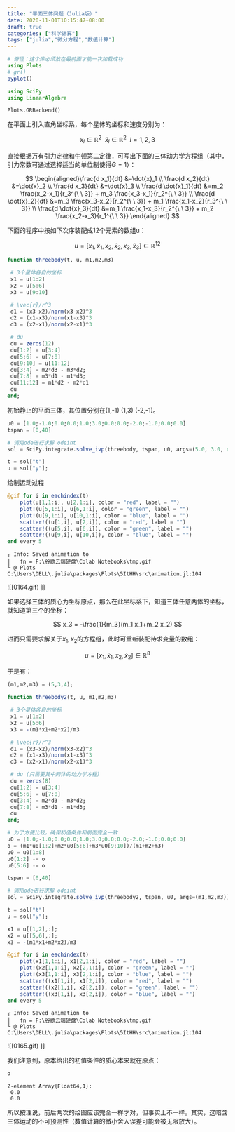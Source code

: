 ```yaml
---
title: "平面三体问题（Julia版）"
date: 2020-11-01T10:15:47+08:00
draft: true
categories: ["科学计算"]
tags: ["julia","微分方程","数值计算"]
---
```





```julia
# 奇怪：这个库必须放在最前面才能一次加载成功
using Plots
# gr()
pyplot()

using SciPy
using LinearAlgebra
```

    Plots.GRBackend()

<!--more-->

在平面上引入直角坐标系，每个星体的坐标和速度分别为：

$$
x_i \in \mathbb{R}^{2} \ \ \dot{x}_i \in \mathbb{R}^{2} \ \ i=1,2,3
$$


直接根据万有引力定律和牛顿第二定律，可写出下面的三体动力学方程组（其中，引力常数可通过选择适当的单位制使得$G=1$）：

$$
\begin{aligned}\frac{d x_1}{dt} &=\dot{x}_1 \\ \frac{d x_2}{dt} &=\dot{x}_2 \\ \frac{d x_3}{dt} &=\dot{x}_3 \\ \frac{d \dot{x}_1}{dt} &=m_2 \frac{x_2-x_1}{r_3^{\ \ 3}} + m_3 \frac{x_3-x_1}{r_2^{\ \ 3}} \\ \frac{d \dot{x}_2}{dt} &=m_3 \frac{x_3-x_2}{r_2^{\ \ 3}} + m_1 \frac{x_1-x_2}{r_3^{\ \ 3}} \\ \frac{d \dot{x}_3}{dt} &=m_1 \frac{x_1-x_3}{r_2^{\ \ 3}} + m_2 \frac{x_2-x_3}{r_1^{\ \ 3}} \end{aligned}
$$

下面的程序中按如下次序装配成12个元素的数组u：

$$
u=[x_1,\dot{x}_1,x_2,\dot{x}_2,x_3,\dot{x}_3] \in \mathbb{R}^{12}
$$



```julia
function threebody(t, u, m1,m2,m3)

 # 3个星体各自的坐标
 x1 = u[1:2]
 x2 = u[5:6]
 x3 = u[9:10]

 # \vec{r}/r^3
 d1 = (x3-x2)/norm(x3-x2)^3
 d2 = (x1-x3)/norm(x1-x3)^3
 d3 = (x2-x1)/norm(x2-x1)^3

 # du
 du = zeros(12)
 du[1:2] = u[3:4]
 du[5:6] = u[7:8]
 du[9:10] = u[11:12]
 du[3:4] = m2*d3 - m3*d2;
 du[7:8] = m3*d1 - m1*d3;
 du[11:12] = m1*d2 - m2*d1
 du
end;
```

初始静止的平面三体，其位置分别在(1,-1) (1,3) (-2,-1)。


```julia
u0 = [1.0;-1.0;0.0;0.0;1.0;3.0;0.0;0.0;-2.0;-1.0;0.0;0.0]
tspan = [0,40]

# 调用ode进行求解 odeint
sol = SciPy.integrate.solve_ivp(threebody, tspan, u0, args=(5.0, 3.0, 4.0))

t = sol["t"]
u = sol["y"];
```

绘制运动过程


```julia
@gif for i in eachindex(t)
    plot(u[1,1:i], u[2,1:i], color = "red", label = "")
    plot!(u[5,1:i], u[6,1:i], color = "green", label = "")
    plot!(u[9,1:i], u[10,1:i], color = "blue", label = "")
    scatter!((u[1,i], u[2,i]), color = "red", label = "")
    scatter!((u[5,i], u[6,i]), color = "green", label = "")
    scatter!((u[9,i], u[10,i]), color = "blue", label = "")
end every 5
```

    ┌ Info: Saved animation to 
    │   fn = F:\谷歌云端硬盘\Colab Notebooks\tmp.gif
    └ @ Plots C:\Users\DELL\.julia\packages\Plots\5ItHH\src\animation.jl:104

![[0164.gif)    ]]


如果选择三体的质心为坐标原点，那么在此坐标系下，知道三体任意两体的坐标，就知道第三个的坐标：

$$
x_3 = -\frac{1}{m_3}(m_1 x_1+m_2 x_2)
$$

进而只需要求解关于$x_1,x_2$的方程组，此时可重新装配待求变量的数组：

$$
u=[x_1,\dot{x}_1,x_2,\dot{x}_2] \in \mathbb{R}^{8}
$$

于是有：


```julia
(m1,m2,m3) = (5,3,4);

function threebody2(t, u, m1,m2,m3)

 # 3个星体各自的坐标
 x1 = u[1:2]
 x2 = u[5:6]
 x3 = -(m1*x1+m2*x2)/m3

 # \vec{r}/r^3
 d1 = (x3-x2)/norm(x3-x2)^3
 d2 = (x1-x3)/norm(x1-x3)^3
 d3 = (x2-x1)/norm(x2-x1)^3

 # du (只需要其中两体的动力学方程)
 du = zeros(8)
 du[1:2] = u[3:4]
 du[5:6] = u[7:8]
 du[3:4] = m2*d3 - m3*d2;
 du[7:8] = m3*d1 - m1*d3;
 du
end;

# 为了方便比较，确保初值条件和前面完全一致
u0 = [1.0;-1.0;0.0;0.0;1.0;3.0;0.0;0.0;-2.0;-1.0;0.0;0.0]
o = (m1*u0[1:2]+m2*u0[5:6]+m3*u0[9:10])/(m1+m2+m3)
u0 = u0[1:8]
u0[1:2] -= o
u0[5:6] -= o

tspan = [0,40]

# 调用ode进行求解 odeint
sol = SciPy.integrate.solve_ivp(threebody2, tspan, u0, args=(m1,m2,m3))

t = sol["t"]
u = sol["y"];
```


```julia
x1 = u[[1,2],:];
x2 = u[[5,6],:];
x3 = -(m1*x1+m2*x2)/m3

@gif for i in eachindex(t) 
    plot(x1[1,1:i], x1[2,1:i], color = "red", label = "")
    plot!(x2[1,1:i], x2[2,1:i], color = "green", label = "")
    plot!(x3[1,1:i], x3[2,1:i], color = "blue", label = "")
    scatter!((x1[1,i], x1[2,i]), color = "red", label = "")
    scatter!((x2[1,i], x2[2,i]), color = "green", label = "")
    scatter!((x3[1,i], x3[2,i]), color = "blue", label = "")
end every 5
```

    ┌ Info: Saved animation to 
    │   fn = F:\谷歌云端硬盘\Colab Notebooks\tmp.gif
    └ @ Plots C:\Users\DELL\.julia\packages\Plots\5ItHH\src\animation.jl:104
    
![[0165.gif)    ]]


我们注意到，原本给出的初值条件的质心本来就在原点：


```julia
o
```


    2-element Array{Float64,1}:
     0.0
     0.0



所以按理说，前后两次的绘图应该完全一样才对，但事实上不一样。其实，这暗含三体运动的不可预测性（数值计算的微小舍入误差可能会被无限放大）。

